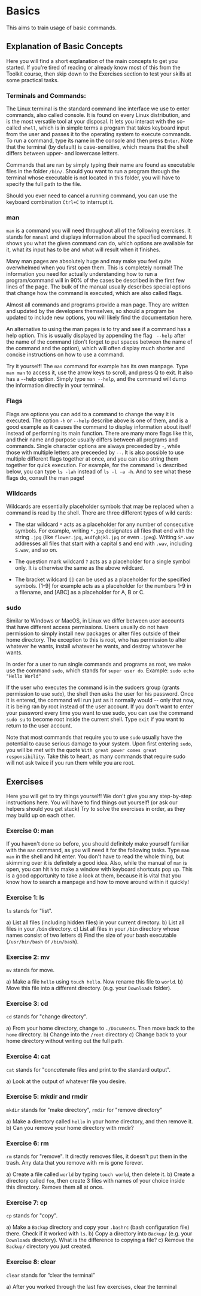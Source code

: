 # Basics

This aims to train usage of basic commands.

## Explanation of Basic Concepts

Here you will find a short explanation of the main concepts to get you started.
If you're tired of reading or already know most of this from the Toolkit course, then skip down to the Exercises section to test your skills at some practical tasks.

### Terminals and Commands:

The Linux terminal is the standard command line interface we use to enter commands, also called console. It is found on every Linux distribution, and is the most versatile tool at your disposal. It lets you interact with the so-called `shell`, which is in simple terms a program that takes keyboard input from the user and passes it to the operating system to execute commands. To run a command, type its name in the console and then press `Enter`. Note that the terminal (by default) is case-sensitive, which means that the shell differs between upper- and lowercase letters.

Commands that are ran by simply typing their name are found as executable files in the folder `/bin/`. Should you want to run a program through the terminal whose executable is not located in this folder, you will have to specify the full path to the file.

Should you ever need to cancel a running command, you can use the keyboard combination `Ctrl+C` to interrupt it.

### man

`man` is a command you will need throughout all of the following exercises. 
It stands for `manual` and displays information about the specified command. It shows you what the given command can do, which options are available for it, what its input has to be and what will result when it finishes.

Many man pages are absolutely huge and may make you feel quite overwhelmed when you first open them. This is completely normal! The information you need for actually understanding how to run a program/command will in 90% of the cases be described in the first few lines of the page. The bulk of the manual usually describes special options that change how the command is executed, which are also called flags.

Almost all commands and programs provide a man page. They are written and updated by the developers themselves, so should a program be updated to include new options, you will likely find the documentation here.

An alternative to using the man pages is to try and see if a command has a help option. This is usually displayed by appending the flag ` --help` after the name of the command (don't forget to put spaces between the name of the command and the option), which will often display much shorter and concise instructions on how to use a command.

Try it yourself! The `man` command for example has its own manpage. Type `man man` to access it, use the arrow keys to scroll, and press Q to exit.
It also has a --help option. Simply type `man --help`, and the command will dump the information directly in your terminal.

### Flags

Flags are options you can add to a command to change the way it is executed. The option `-h` or `--help` describe above is one of them, and is a good example as it causes the command to display information about itself instead of performing its main function. There are many more flags like this, and their name and purpose usually differs between all programs and commands. Single character options are always preceeded by `-`, while those with multiple letters are preceeded by `--`. It is also possible to use multiple different flags together at once, and you can also string them together for quick execution. For example, for the command `ls` described below, you can type `ls -lah` instead of `ls -l -a -h`. And to see what these flags do, consult the man page! 

### Wildcards

Wildcards are essentially placeholder symbols that may be replaced when a command is read by the shell.
There are three different types of wild cards:
* The star wildcard `*` acts as a placeholder for any number of consecutive symbols. For example, writing `*.jpg` designates all files that end with the string `.jpg` (like `flower.jpg`, `asdfghjkl.jpg` or even `.jpeg`). Writing `S*.wav` addresses all files that start with a capital `S` and end with `.wav`, including `S.wav`, and so on. 
* The question mark wildcard `?` acts as a placeholder for a single symbol only. It is otherwise the same as the above wildcard.

* The bracket wildcard `[]` can be used as a placeholder for the specified symbols. [1-9] for example acts as a placeholder for the numbers 1-9 in a filename, and [ABC] as a placeholder for A, B or C.

### sudo

Similar to Windows or MacOS, in Linux we differ between user accounts that have different access permissions. Users usually do not have permission to simply install new packages or alter files outside of their home directory. The exception to this is root, who has permission to alter whatever he wants, install whatever he wants, and destroy whatever he wants. 

In order for a user to run single commands and programs as root, we make use the command `sudo`, which stands for `super user do`. 
Example: `sudo echo "Hello World"`

If the user who executes the command is in the sudoers group (grants permission to use `sudo`), the shell then asks the user for his password. Once it is entered, the command will run just as it normally would -- only that now, it is being ran by root instead of the user account. If you don't want to enter your password every time you want to use sudo, you can use the command `sudo su` to become root inside the current shell. Type `exit` if you want to return to the user account.

Note that most commands that require you to use `sudo` usually have the potential to cause serious damage to your system. Upon first entering `sudo`, you will be met with the quote `With great power comes great responsibility`. Take this to heart, as many commands that require sudo will not ask twice if you run them while you are root.

## Exercises

Here you will get to try things yourself!
We don't give you any step-by-step instructions here. You will have to find things out yourself! (or ask our helpers should you get stuck)
Try to solve the exercises in order, as they may build up on each other.

### Exercise 0: man

If you haven't done so before, you should definitely make yourself familiar with the `man` command, as you will need it for the following tasks. Type `man man` in the shell and hit enter. You don't have to read the whole thing, but skimming over it is definitely a good idea. Also, while the manual of `man` is open, you can hit `h` to make a window with keyboard shortcuts pop up. This is a good opportunity to take a look at them, because it is vital that you know how to search a manpage and how to move around within it quickly!

### Exercise 1: ls

`ls` stands for "list".

a) List all files (including hidden files) in your current directory.
b) List all files in your `/bin` directory.
c) List all files in your `/bin` directory whose names consist of two letters
d) Find the size of your bash executable (`/usr/bin/bash` or `/bin/bash`).

### Exercise 2: mv

`mv` stands for move.

a) Make a file `hello` using `touch hello`. Now rename this file to `world`.
b) Move this file into a different directory. (e.g. your `Downloads` folder).

### Exercise 3: cd

`cd` stands for "change directory".

a) From your home directory, change to `./Documents`. Then move back to the `home` directory.
b) Change into the `/root` directory
c) Change back to your home directory without writing out the full path.

### Exercise 4: cat

`cat` stands for "con*cat*enate files and print to the standard output".

a) Look at the output of whatever file you desire.

### Exercise 5: mkdir and rmdir

`mkdir` stands for "make directory", `rmdir` for "remove directory"

a) Make a directory called `hello` in your home directory, and then remove it.
b) Can you remove your home directory with rmdir?

### Exercise 6: rm

`rm` stands for "remove". It directly removes files, it doesn't put them in the trash. Any data that you remove with `rm` is gone forever.

a) Create a file called `world` by typing `touch world`, then delete it.
b) Create a directory called `foo`, then create 3 files with names of your choice inside this directory. Remove them all at once.

### Exercise 7: cp

`cp` stands for "copy".

a) Make a `Backup` directory and copy your `.bashrc` (bash configuration file) there. Check if it worked with `ls`.
b) Copy a directory into `Backup/` (e.g. your `Downloads` directory). What is the difference to copying a file?
c) Remove the `Backup/` directory you just created.

### Exercise 8:  clear

`clear` stands for “clear the terminal”

a) After you worked through the last few exercises, clear the terminal


